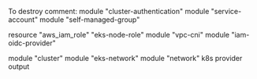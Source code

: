 To destroy comment:
module "cluster-authentication"
module "service-account"
module "self-managed-group"

resource "aws_iam_role" "eks-node-role"
module "vpc-cni"
module "iam-oidc-provider" 

module "cluster"
module "eks-network"
module "network"
k8s provider 
output